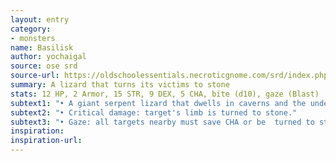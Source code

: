 ```yaml
---
layout: entry
category:
- monsters
name: Basilisk
author: yochaigal
source: ose srd
source-url: https://oldschoolessentials.necroticgnome.com/srd/index.php/Basilisk
summary: A lizard that turns its victims to stone
stats: 12 HP, 2 Armor, 15 STR, 9 DEX, 5 CHA, bite (d10), gaze (Blast)
subtext1: "• A giant serpent lizard that dwells in caverns and the underbrush."
subtext2: "• Critical damage: target's limb is turned to stone."
subtext3: "• Gaze: all targets nearby must save CHA or be  turned to stone."
inspiration:
inspiration-url:
---
```

